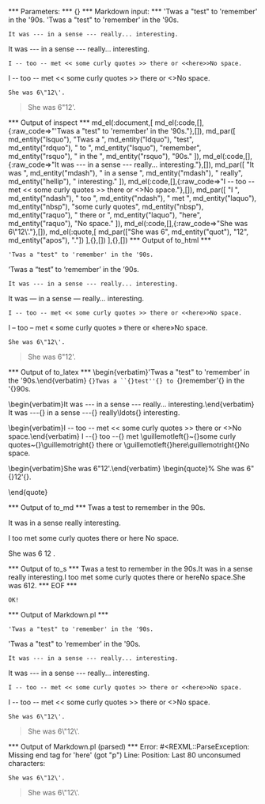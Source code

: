 


*** Parameters: ***
{}
*** Markdown input: ***
	'Twas a "test" to 'remember' in the '90s.
'Twas a "test" to 'remember' in the '90s.

	It was --- in a sense --- really... interesting.
It was --- in a sense --- really... interesting.

	I -- too -- met << some curly quotes >> there or <<here>>No space.
I -- too -- met << some curly quotes >> there or <<here>>No space.

	
	She was 6\"12\'.
> She was 6\"12\'.

*** Output of inspect ***
md_el(:document,[
	md_el(:code,[],{:raw_code=>"'Twas a \"test\" to 'remember' in the '90s."},[]),
	md_par([
		md_entity("lsquo"),
		"Twas a ",
		md_entity("ldquo"),
		"test",
		md_entity("rdquo"),
		" to ",
		md_entity("lsquo"),
		"remember",
		md_entity("rsquo"),
		" in the ",
		md_entity("rsquo"),
		"90s."
	]),
	md_el(:code,[],{:raw_code=>"It was --- in a sense --- really... interesting."},[]),
	md_par([
		"It was ",
		md_entity("mdash"),
		" in a sense ",
		md_entity("mdash"),
		" really",
		md_entity("hellip"),
		" interesting."
	]),
	md_el(:code,[],{:raw_code=>"I -- too -- met << some curly quotes >> there or <<here>>No space."},[]),
	md_par([
		"I ",
		md_entity("ndash"),
		" too ",
		md_entity("ndash"),
		" met ",
		md_entity("laquo"),
		md_entity("nbsp"),
		"some curly quotes",
		md_entity("nbsp"),
		md_entity("raquo"),
		" there or ",
		md_entity("laquo"),
		"here",
		md_entity("raquo"),
		"No space."
	]),
	md_el(:code,[],{:raw_code=>"She was 6\\\"12\\'."},[]),
	md_el(:quote,[
		md_par(["She was 6", md_entity("quot"), "12", md_entity("apos"), "."])
	],{},[])
],{},[])
*** Output of to_html ***

<pre><code>&#39;Twas a &quot;test&quot; to &#39;remember&#39; in the &#39;90s.</code></pre>

<p>&#8216;Twas a &#8220;test&#8221; to &#8216;remember&#8217; in the &#8217;90s.</p>

<pre><code>It was --- in a sense --- really... interesting.</code></pre>

<p>It was &#8212; in a sense &#8212; really&#8230; interesting.</p>

<pre><code>I -- too -- met &lt;&lt; some curly quotes &gt;&gt; there or &lt;&lt;here&gt;&gt;No space.</code></pre>

<p>I &#8211; too &#8211; met &#171;&#160;some curly quotes&#160;&#187; there or &#171;here&#187;No space.</p>

<pre><code>She was 6\&quot;12\&#39;.</code></pre>

<blockquote>
<p>She was 6&#34;12&#39;.</p>
</blockquote>

*** Output of to_latex ***
\begin{verbatim}'Twas a "test" to 'remember' in the '90s.\end{verbatim}
`{}Twas a ``{}test''{} to `{}remember'{} in the '{}90s.

\begin{verbatim}It was --- in a sense --- really... interesting.\end{verbatim}
It was ---{} in a sense ---{} really\ldots{} interesting.

\begin{verbatim}I -- too -- met << some curly quotes >> there or <<here>>No space.\end{verbatim}
I --{} too --{} met \guillemotleft{}~{}some curly quotes~{}\guillemotright{} there or \guillemotleft{}here\guillemotright{}No space.

\begin{verbatim}She was 6\"12\'.\end{verbatim}
\begin{quote}%
She was 6"{}12'{}.


\end{quote}

*** Output of to_md ***
Twas a test to remember in the 90s.

It was in a sense really interesting.

I too met some curly quotes there or
here No space.

She was 6 12 .


*** Output of to_s ***
Twas a test to remember in the 90s.It was  in a sense  really interesting.I  too  met some curly quotes there or hereNo space.She was 612.
*** EOF ***



	OK!



*** Output of Markdown.pl ***
<pre><code>'Twas a "test" to 'remember' in the '90s.
</code></pre>

<p>'Twas a "test" to 'remember' in the '90s.</p>

<pre><code>It was --- in a sense --- really... interesting.
</code></pre>

<p>It was --- in a sense --- really... interesting.</p>

<pre><code>I -- too -- met &lt;&lt; some curly quotes &gt;&gt; there or &lt;&lt;here&gt;&gt;No space.
</code></pre>

<p>I -- too -- met &lt;&lt; some curly quotes >> there or &lt;<here>>No space.</p>

<pre><code>She was 6\"12\'.
</code></pre>

<blockquote>
  <p>She was 6\"12\'.</p>
</blockquote>

*** Output of Markdown.pl (parsed) ***
Error: #<REXML::ParseException: Missing end tag for 'here' (got "p")
Line: 
Position: 
Last 80 unconsumed characters:
  <pre><code>She was 6\"12\'. </code></pre>  <blockquote>   <p>She was 6\"12\'.</>
